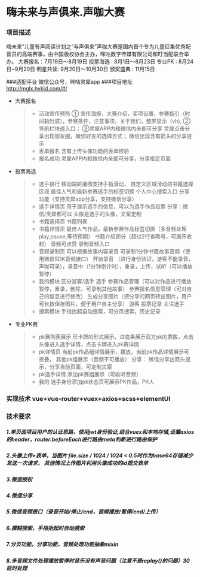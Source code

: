 # 嗨未来与声俱来.声咖大赛

### 项目描述
嗨未来”儿童有声阅读计划之“与声俱来”声咖大赛是国内首个专为儿童征集优秀配音员的高端赛事，由中国版权协会主办，咪咕数字传媒有限公司和叮当配联合举办。
大赛报名：7月19日～8月19日
投票海选 :  8月1日～8月23日
专业PK :  8月24日~9月20日
明星共读: 9月20日～10月30日
颁奖盛典 : 11月15日

###适配平台
微信公众号，咪咕灵犀app
###项目地址
http://mglx.hvkid.com/#/
* 大赛报名
	> * 活动宣传预热
		① 宣传海报，大赛介绍，奖项设置，参赛指引（时间轴封装），参赛条件，注意事项，关于我们，整屏显示（vh),
		②导航栏快速入口；
		③灵犀APP内和微信内全部可分享
		灵犀点击分享出现朋友圈，微信好友的选择方式；
		微信出现含有箭头的分享提示
	> * 表单报名
		含有上传头像功能的表单校验
	> * 报名成功
		灵犀APP内和微信内全部可分享，分享指定页面
* 投票海选
	> * 选手排行
		移动端轮播图支持手指滑动， 
		自定义区域滑动的书籍选择区域
		最佳人气和最新参赛选手的标签切换
		个人中心搜索入口
		分享功能（支持灵犀app分享，支持微信分享）         
	> * 选手详情页
		用于展示选手的信息，可以为选手作品投票
		分享：微信/灵犀都可以 头像是选手的头像，文案定制
	> * 书籍选择页
		书籍列表
	> * 书籍详情页
		最佳人气作品，最新参赛作品标签切换（多音频处理play,pause,等待预期）
		书籍介绍部分（超过2行省略号，可展开收起）
		音频可点赞
		录制音频入口
	> * 音频录制页
		可以根据故事内容录音
		可录制1分钟书籍故事音频（使用微信SDK音频接口）
		开始录音 （进行身份验证，游客不能录音，声咖可录），录音中（1分钟倒计时），重录，上传，试听（可以播放暂停）
	> * 我的模块
		区分游客/选手
		选手
		参赛作品管理（可以对作品进行播放暂停，重录，删除，可录制其他故事）
		参赛报名信息管理（可对自己的信息进行修改）
		生成分享图片（把分享的网页转出图片，用户可长按保存图片，便于用户自主分享）
		游客
		投票记录
		关注选手		
	>* 搜索模块
		手指抬起自动搜索，可分页搜索，历史记录
	
* 专业PK赛
	> * pk赛列表展示
		已卡牌的形式展示，进度条展示双方pk的票数，点击头像进入选手详情，点击卡牌进入pk赛详情
	> * pk详情页
		当前pk作品组详情展示，播放，当前pk作品详情展示可折叠， 其他pk组展示（音频不可播放）
		分享： 微信分享出箭头提示，分享当前页面，可定制文案
	> * pk选手详情
		添加pk赛组展示（可收听音频）
	> * 我的
		选手身份添加pk状态页可展示PK作品，PK人

### 实现技术 vue+vue-router+vuex+axios+scss+elementUI
### 技术要求
##### 1.单页面项目用户的认证思路，使用jwt身份验证,结合vuex和本地存储,设置axios的header，router.beforeEach进行路由meta判断进行路由保护
##### 2.头像上传+表单，当图片 file.size / 1024 / 1024 < 0.5时作为base64存储减少发送一次请求， 其他情况上传图片利用头像成功的id提交表单
##### 3.微信授权
##### 4.微信分享
##### 5.微信音频接口（录音开始/停止/end，音频播放/暂停/end/上传）
##### 6.模糊搜索，手指抬起时自动搜索
##### 7.分页功能，分享功能，音频处理功能抽象mixin
##### 8.多音频文件处理播放暂停时音乐没有声音问题（注意不是replay()的问题）30延时处理
